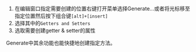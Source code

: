 1. 在编辑窗口指定需要创建的位置右键打开菜单选择Generate...或者将光标移至指定位置然后按下组合键`[alt]+[insert]`
2. 选择其中的`Getters and Setters`
3. 选取需要创建getter & setter的属性

Generate中其余功能也能快捷地创建指定方法。

